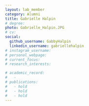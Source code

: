```yaml
---
layout: lab_member
category: Alumni
title: Gabrielle Halpin
# degree: 
photo: Gabrielle_Halpin.JPG
# cv: 
social:
  github_username: GabbyHalpin
  linkedin_username: gabriellehalpin
# instagram_username:
# personal_webpage: 
# current_focus:
# research_interests:

# academic_record:
#   -
# publications:
#   - hold
#   - hold
#   - hold
---
```


